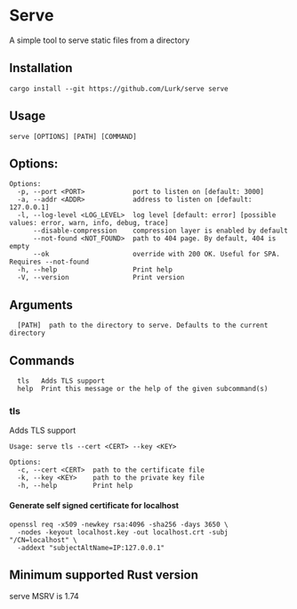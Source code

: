 # Serve

A simple tool to serve static files from a directory

## Installation

```shell
cargo install --git https://github.com/Lurk/serve serve
```

## Usage

```
serve [OPTIONS] [PATH] [COMMAND]
```

## Options:

```
Options:
  -p, --port <PORT>            port to listen on [default: 3000]
  -a, --addr <ADDR>            address to listen on [default: 127.0.0.1]
  -l, --log-level <LOG_LEVEL>  log level [default: error] [possible values: error, warn, info, debug, trace]
      --disable-compression    compression layer is enabled by default
      --not-found <NOT_FOUND>  path to 404 page. By default, 404 is empty
      --ok                     override with 200 OK. Useful for SPA. Requires --not-found
  -h, --help                   Print help
  -V, --version                Print version
```

## Arguments

```
  [PATH]  path to the directory to serve. Defaults to the current directory
```

## Commands

```
  tls   Adds TLS support
  help  Print this message or the help of the given subcommand(s)
```

### tls

Adds TLS support

```
Usage: serve tls --cert <CERT> --key <KEY>

Options:
  -c, --cert <CERT>  path to the certificate file
  -k, --key <KEY>    path to the private key file
  -h, --help         Print help

```

#### Generate self signed certificate for localhost

```shell
openssl req -x509 -newkey rsa:4096 -sha256 -days 3650 \
  -nodes -keyout localhost.key -out localhost.crt -subj "/CN=localhost" \
  -addext "subjectAltName=IP:127.0.0.1"
```

## Minimum supported Rust version

serve MSRV is 1.74
